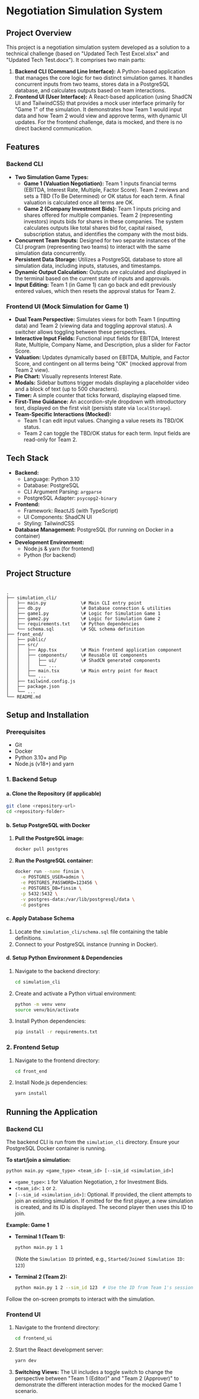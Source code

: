 # Negotiation Simulation System

## Project Overview

This project is a negotiation simulation system developed as a solution to a technical challenge (based on "Updated Tech Test Excel.xlsx" and "Updated Tech Test.docx"). It comprises two main parts:

1.  **Backend CLI (Command Line Interface):** A Python-based application that manages the core logic for two distinct simulation games. It handles concurrent inputs from two teams, stores data in a PostgreSQL database, and calculates outputs based on team interactions.
2.  **Frontend UI (User Interface):** A React-based application (using ShadCN UI and TailwindCSS) that provides a mock user interface primarily for "Game 1" of the simulation. It demonstrates how Team 1 would input data and how Team 2 would view and approve terms, with dynamic UI updates. For the frontend challenge, data is mocked, and there is no direct backend communication.

## Features

### Backend CLI

- **Two Simulation Game Types:**
  - **Game 1 (Valuation Negotiation):** Team 1 inputs financial terms (EBITDA, Interest Rate, Multiple, Factor Score). Team 2 reviews and sets a TBD (To Be Determined) or OK status for each term. A final valuation is calculated once all terms are OK.
  - **Game 2 (Company Investment Bids):** Team 1 inputs pricing and shares offered for multiple companies. Team 2 (representing investors) inputs bids for shares in these companies. The system calculates outputs like total shares bid for, capital raised, subscription status, and identifies the company with the most bids.
- **Concurrent Team Inputs:** Designed for two separate instances of the CLI program (representing two teams) to interact with the same simulation data concurrently.
- **Persistent Data Storage:** Utilizes a PostgreSQL database to store all simulation data, including inputs, statuses, and timestamps.
- **Dynamic Output Calculation:** Outputs are calculated and displayed in the terminal based on the current state of inputs and approvals.
- **Input Editing:** Team 1 (in Game 1) can go back and edit previously entered values, which then resets the approval status for Team 2.

### Frontend UI (Mock Simulation for Game 1)

- **Dual Team Perspective:** Simulates views for both Team 1 (inputting data) and Team 2 (viewing data and toggling approval status). A switcher allows toggling between these perspectives.
- **Interactive Input Fields:** Functional input fields for EBITDA, Interest Rate, Multiple, Company Name, and Description, plus a slider for Factor Score.
- **Valuation:** Updates dynamically based on EBITDA, Multiple, and Factor Score, and contingent on all terms being "OK" (mocked approval from Team 2 view).
- **Pie Chart:** Visually represents Interest Rate.
- **Modals:** Sidebar buttons trigger modals displaying a placeholder video and a block of text (up to 500 characters).
- **Timer:** A simple counter that ticks forward, displaying elapsed time.
- **First-Time Guidance:** An accordion-style dropdown with introductory text, displayed on the first visit (persists state via `localStorage`).
- **Team-Specific Interactions (Mocked):**
  - Team 1 can edit input values. Changing a value resets its TBD/OK status.
  - Team 2 can toggle the TBD/OK status for each term. Input fields are read-only for Team 2.

## Tech Stack

- **Backend:**
  - Language: Python 3.10
  - Database: PostgreSQL
  - CLI Argument Parsing: `argparse`
  - PostgreSQL Adapter: `psycopg2-binary`
- **Frontend:**
  - Framework: ReactJS (with TypeScript)
  - UI Components: ShadCN UI
  - Styling: TailwindCSS
- **Database Management:** PostgreSQL (for running on Docker in a container)
- **Development Environment:**
  - Node.js & yarn (for frontend)
  - Python (for backend)

## Project Structure

```

.
├── simulation_cli/
│   ├── main.py             \# Main CLI entry point
│   ├── db.py               \# Database connection & utilities
│   ├── game1.py            \# Logic for Simulation Game 1
│   ├── game2.py            \# Logic for Simulation Game 2
│   ├── requirements.txt    \# Python dependencies
│   └── schema.sql          \# SQL schema definition
├── front_end/
│   ├── public/
│   ├── src/
│   │   ├── App.tsx         \# Main frontend application component
│   │   ├── components/     \# Reusable UI components
│   │   │   ├── ui/         \# ShadCN generated components
│   │   │   └── ...
│   │   ├── main.tsx        \# Main entry point for React
│   │   └── ...
│   ├── tailwind.config.js
│   ├── package.json
│   └── ...
└── README.md

```

## Setup and Installation

### Prerequisites

- Git
- Docker
- Python 3.10+ and Pip
- Node.js (v18+) and yarn

### 1. Backend Setup

#### a. Clone the Repository (if applicable)

```bash
git clone <repository-url>
cd <repository-folder>
```

#### b. Setup PostgreSQL with Docker

1.  **Pull the PostgreSQL image:**
    ```bash
    docker pull postgres
    ```
2.  **Run the PostgreSQL container:**
    ```bash
    docker run --name finsim \
      -e POSTGRES_USER=admin \
      -e POSTGRES_PASSWORD=123456 \
      -e POSTGRES_DB=finsim \
      -p 5432:5432 \
      -v postgres-data:/var/lib/postgresql/data \
      -d postgres
    ```

#### c. Apply Database Schema

1.  Locate the `simulation_cli/schema.sql` file containing the table definitions.
2.  Connect to your PostgreSQL instance (running in Docker).

#### d. Setup Python Environment & Dependencies

1.  Navigate to the backend directory:
    ```bash
    cd simulation_cli
    ```
2.  Create and activate a Python virtual environment:
    ```bash
    python -m venv venv
    source venv/bin/activate
    ```
3.  Install Python dependencies:
    ```bash
    pip install -r requirements.txt
    ```

### 2. Frontend Setup

1.  Navigate to the frontend directory:
    ```bash
    cd front_end
    ```
2.  Install Node.js dependencies:
    ```bash
    yarn install
    ```

## Running the Application

### Backend CLI

The backend CLI is run from the `simulation_cli` directory. Ensure your PostgreSQL Docker container is running.

**To start/join a simulation:**

`python main.py <game_type> <team_id> [--sim_id <simulation_id>]`

- `<game_type>`: `1` for Valuation Negotiation, `2` for Investment Bids.
- `<team_id>`: `1` or `2`.
- `[--sim_id <simulation_id>]`: Optional. If provided, the client attempts to join an existing simulation. If omitted for the first player, a new simulation is created, and its ID is displayed. The second player then uses this ID to join.

**Example: Game 1**

- **Terminal 1 (Team 1):**

  ```bash
  python main.py 1 1
  ```

  (Note the `Simulation ID` printed, e.g., `Started/Joined Simulation ID: 123`)

- **Terminal 2 (Team 2):**

  ```bash
  python main.py 1 2 --sim_id 123  # Use the ID from Team 1's session
  ```

Follow the on-screen prompts to interact with the simulation.

### Frontend UI

1.  Navigate to the frontend directory:

    ```bash
    cd frontend_ui
    ```

2.  Start the React development server:

    ```bash
    yarn dev
    ```

3.  **Switching Views:** The UI includes a toggle switch to change the perspective between "Team 1 (Editor)" and "Team 2 (Approver)" to demonstrate the different interaction modes for the mocked Game 1 scenario.
